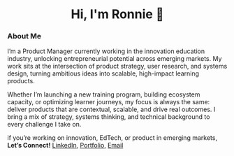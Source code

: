 <h1 align="center">Hi, I'm Ronnie 👋</h1>

### About Me

I’m a Product Manager currently working in the innovation education industry, unlocking entrepreneurial potential across emerging markets. My work sits at the intersection of product strategy, user research, and systems design, turning ambitious ideas into scalable, high-impact learning products.

Whether I’m launching a new training program, building ecosystem capacity, or optimizing learner journeys, my focus is always the same: deliver products that are contextual, scalable, and drive real outcomes. I bring a mix of strategy, systems thinking, and technical background to every challenge I take on. 

if you’re working on innovation, EdTech, or product in emerging markets, **Let’s Connect!** [LinkedIn](https://www.linkedin.com/in/ronnie-lutaro-b73240aa/), [Portfolio](https://ronnielutaro.com), [Email](mailto:ronnielutaro@outlook.com)
